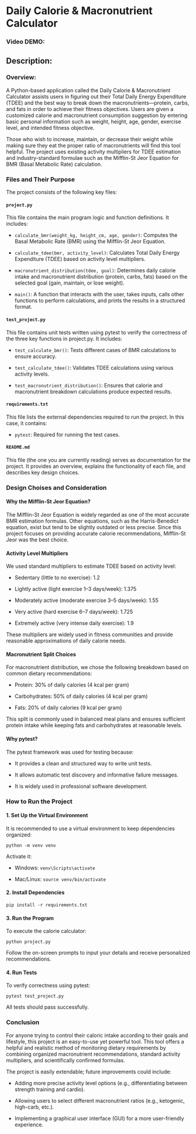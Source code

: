 # Daily Calorie & Macronutrient Calculator
### Video DEMO:
## Description:
### Overview:

A Python-based application called the Daily Calorie & Macronutrient Calculator assists users in figuring out their Total Daily Energy Expenditure (TDEE) and the best way to break down the macronutrients—protein, carbs, and fats in order to achieve their fitness objectives. Users are given a customized calorie and macronutrient consumption suggestion by entering basic personal information such as weight, height, age, gender, exercise level, and intended fitness objective.

Those who wish to increase, maintain, or decrease their weight while making sure they eat the proper ratio of macronutrients will find this tool helpful. The project uses existing activity multipliers for TDEE estimation and industry-standard formulae such as the Mifflin-St Jeor Equation for BMR (Basal Metabolic Rate) calculation.

### Files and Their Purpose

The project consists of the following key files:

#### ```project.py```

This file contains the main program logic and function definitions. It includes:

* ```calculate_bmr(weight_kg, height_cm, age, gender)```: Computes the Basal Metabolic Rate (BMR) using the Mifflin-St Jeor Equation.

* ```calculate_tdee(bmr, activity_level)```: Calculates Total Daily Energy Expenditure (TDEE) based on activity level multipliers.

* ```macronutrient_distribution(tdee, goal)```: Determines daily calorie intake and macronutrient distribution (protein, carbs, fats) based on the selected goal (gain, maintain, or lose weight).

* ```main()```: A function that interacts with the user, takes inputs, calls other functions to perform calculations, and prints the results in a structured format.

#### ```test_project.py```

This file contains unit tests written using pytest to verify the correctness of the three key functions in project.py. It includes:

* ```test_calculate_bmr()```: Tests different cases of BMR calculations to ensure accuracy.

* ```test_calculate_tdee()```: Validates TDEE calculations using various activity levels.

* ```test_macronutrient_distribution()```: Ensures that calorie and macronutrient breakdown calculations produce expected results.

#### ```requirements.txt```

This file lists the external dependencies required to run the project. In this case, it contains:

* ```pytest```: Required for running the test cases.

#### ```README.md```

This file (the one you are currently reading) serves as documentation for the project. It provides an overview, explains the functionality of each file, and describes key design choices.

### Design Choises and Consideration

#### Why the Mifflin-St Jeor Equation?

The Mifflin-St Jeor Equation is widely regarded as one of the most accurate BMR estimation formulas. Other equations, such as the Harris-Benedict equation, exist but tend to be slightly outdated or less precise. Since this project focuses on providing accurate calorie recommendations, Mifflin-St Jeor was the best choice.

#### Activity Level Multipliers

We used standard multipliers to estimate TDEE based on activity level:

* Sedentary (little to no exercise): 1.2

* Lightly active (light exercise 1–3 days/week): 1.375

* Moderately active (moderate exercise 3–5 days/week): 1.55

* Very active (hard exercise 6–7 days/week): 1.725

* Extremely active (very intense daily exercise): 1.9

These multipliers are widely used in fitness communities and provide reasonable approximations of daily calorie needs.

#### Macronutrient Split Choices

For macronutrient distribution, we chose the following breakdown based on common dietary recommendations:

* Protein: 30% of daily calories (4 kcal per gram)

* Carbohydrates: 50% of daily calories (4 kcal per gram)

* Fats: 20% of daily calories (9 kcal per gram)

This split is commonly used in balanced meal plans and ensures sufficient protein intake while keeping fats and carbohydrates at reasonable levels.

#### Why pytest?

The pytest framework was used for testing because:

* It provides a clean and structured way to write unit tests.

* It allows automatic test discovery and informative failure messages.

* It is widely used in professional software development.

### How to Run the Project

#### 1. Set Up the Virtual Environment

It is recommended to use a virtual environment to keep dependencies organized:

```python -m venv venv```

Activate it:

* Windows: ```venv\Scripts\activate```

* Mac/Linux: ```source venv/bin/activate```

#### 2. Install Dependencies

```pip install -r requirements.txt```

#### 3. Run the Program

To execute the calorie calculator:

```python project.py```

Follow the on-screen prompts to input your details and receive personalized recommendations.

#### 4. Run Tests

To verify correctness using pytest:

```pytest test_project.py```

All tests should pass successfully.

### Conclusion

For anyone trying to control their caloric intake according to their goals and lifestyle, this project is an easy-to-use yet powerful tool. This tool offers a helpful and realistic method of monitoring dietary requirements by combining organized macronutrient recommendations, standard activity multipliers, and scientifically confirmed formulas.

The project is easily extendable; future improvements could include:

* Adding more precise activity level options (e.g., differentiating between strength training and cardio).

* Allowing users to select different macronutrient ratios (e.g., ketogenic, high-carb, etc.).

* Implementing a graphical user interface (GUI) for a more user-friendly experience.
